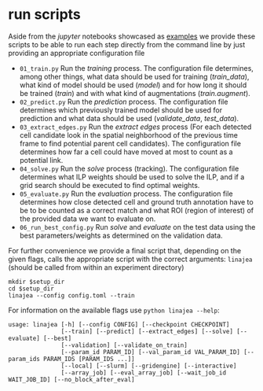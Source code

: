 run scripts
=============

Aside from the *jupyter* notebooks showcased as [examples](../examples) we provide these scripts to be able to run each step directly from the command line by just providing an appropriate configuration file

 - `01_train.py`
   Run the *training* process. The configuration file determines, among other things, what data should be used for training (*train_data*), what kind of model should be used (*model*) and for how long it should be trained (*train*) and with what kind of augmentations (*train.augment*).
 - `02_predict.py`
   Run the *prediction* process. The configuration file determines which previously trained model should be used for prediction and what data should be used (*validate_data*, *test_data*).
 - `03_extract_edges.py`
   Run the *extract edges* process (For each detected cell candidate look in the spatial neighborhood of the previous time frame to find potential parent cell candidates). The configuration file determines how far a cell could have moved at most to count as a potential link.
 - `04_solve.py`
   Run the *solve* process (tracking). The configuration file determines what ILP weights should be used to solve the ILP, and if a grid search should be executed to find optimal weights.
 - `05_evaluate.py`
   Run the *evaluation* process. The configuration file determines how close detected cell and ground truth annotation have to be to be counted as a correct match and what ROI (region of interest) of the provided data we want to evaluate on.
 - `06_run_best_config.py`
   Run *solve* and *evaluate* on the test data using the best parameters/weights as determined on the validation data.

For further convenience we provide a final script that, depending on the given flags, calls the appropriate script with the correct arguments: `linajea` (should be called from within an experiment directory)

```
mkdir $setup_dir
cd $setup_dir
linajea --config config.toml --train
```

For information on the available flags use `python linajea --help`:
```
usage: linajea [-h] [--config CONFIG] [--checkpoint CHECKPOINT]
               [--train] [--predict] [--extract_edges] [--solve] [--evaluate] [--best]
               [--validation] [--validate_on_train]
               [--param_id PARAM_ID] [--val_param_id VAL_PARAM_ID] [--param_ids PARAM_IDS [PARAM_IDS ...]]
               [--local] [--slurm] [--gridengine] [--interactive]
               [--array_job] [--eval_array_job] [--wait_job_id WAIT_JOB_ID] [--no_block_after_eval]
```

